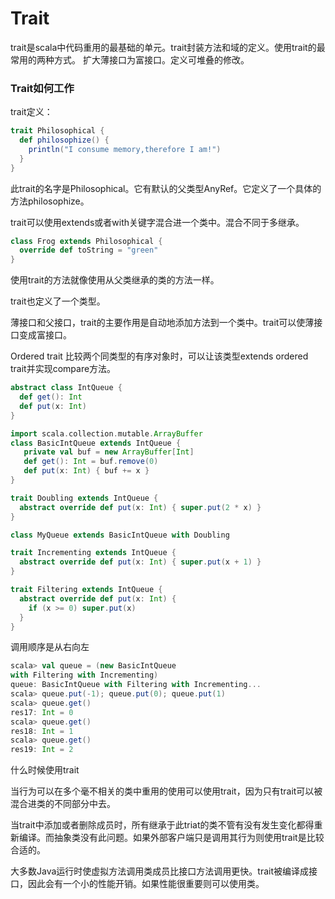 # Trait

trait是scala中代码重用的最基础的单元。trait封装方法和域的定义。使用trait的最常用的两种方式。
扩大薄接口为富接口。定义可堆叠的修改。

### Trait如何工作

trait定义：
```scala
trait Philosophical {
  def philosophize() {
    println("I consume memory,therefore I am!")
  }
}
```
此trait的名字是Philosophical。它有默认的父类型AnyRef。它定义了一个具体的方法philosophize。

trait可以使用extends或者with关键字混合进一个类中。混合不同于多继承。
```scala
class Frog extends Philosophical {
  override def toString = "green"
}
```
使用trait的方法就像使用从父类继承的类的方法一样。

trait也定义了一个类型。

薄接口和父接口，trait的主要作用是自动地添加方法到一个类中。trait可以使薄接口变成富接口。

Ordered trait
比较两个同类型的有序对象时，可以让该类型extends ordered trait并实现compare方法。

```scala
abstract class IntQueue {
  def get(): Int
  def put(x: Int)
}

import scala.collection.mutable.ArrayBuffer
class BasicIntQueue extends IntQueue {
   private val buf = new ArrayBuffer[Int]
   def get(): Int = buf.remove(0)
   def put(x: Int) { buf += x }
}

trait Doubling extends IntQueue {
  abstract override def put(x: Int) { super.put(2 * x) }
}

class MyQueue extends BasicIntQueue with Doubling

trait Incrementing extends IntQueue {
  abstract override def put(x: Int) { super.put(x + 1) }
}

trait Filtering extends IntQueue {
  abstract override def put(x: Int) {
    if (x >= 0) super.put(x)
  }
}
```
调用顺序是从右向左
```scala
scala> val queue = (new BasicIntQueue
with Filtering with Incrementing)
queue: BasicIntQueue with Filtering with Incrementing...
scala> queue.put(-1); queue.put(0); queue.put(1)
scala> queue.get()
res17: Int = 0
scala> queue.get()
res18: Int = 1
scala> queue.get()
res19: Int = 2
```
什么时候使用trait

当行为可以在多个毫不相关的类中重用的使用可以使用trait，因为只有trait可以被混合进类的不同部分中去。

当trait中添加或者删除成员时，所有继承于此triat的类不管有没有发生变化都得重新编译。而抽象类没有此问题。如果外部客户端只是调用其行为则使用trait是比较合适的。

大多数Java运行时使虚拟方法调用类成员比接口方法调用更快。trait被编译成接口，因此会有一个小的性能开销。如果性能很重要则可以使用类。













